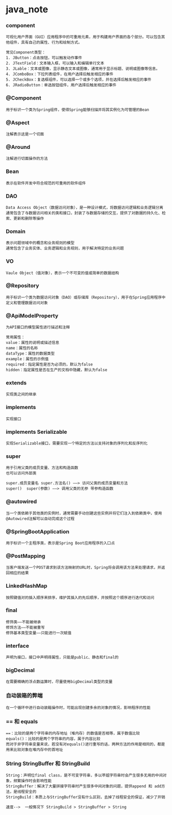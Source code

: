 # java_note

### component
    可视化用户界面（GUI）应用程序中的可重用元素，用于构建用户界面的各个部分。可以包含其他组件，具有自己的属性、行为和绘制方式。

    常见Component类型：
    1. JButton：点击按钮，可以触发动作事件
    2. JTextField：文本输入框，可以输入和编辑单行文本
    3. JLable：文本或图像，显示静态文本或图像，通常用于显示标题、说明或图像等信息。
    4. JComboBox：下拉列表组件，在用户选择后触发相应的事件
    5. JCheckBox：复选框组件，可以选择一个或多个选项，并在选择后触发相应的事件
    6. JRadioButton：单选按钮组件，用户选择后触发相应的事件

### @Component
    用于标识一个类为Spring组件，使得Spring能够扫描并将其实例化为可管理的Bean

### @Aspect
    注解表示这是一个切面

### @Around
    注解进行切面操作的方法

### Bean
    表示在软件开发中符合规范的可重用的软件组件

### DAO
    Data Access Object（数据访问对象），是一种设计模式，将数据访问逻辑和业务逻辑分离
    通常包含了与数据访问相关的类和接口，封装了与数据存储的交互，提供了对数据的持久化、检索、更新和删除等操作

### Domain
    表示问题领域中的概念和业务规则的模型
    通常包含了业务实体、业务逻辑和业务规则，用于解决特定的业务问题

### VO
    Vaule Object（值对象），表示一个不可变的值或简单的数据结构

### @Repository
    用于标识一个类为数据访问对象（DAO）或存储库（Repository），用于在Spring应用程序中定义和管理数据访问对象

### @ApiModelProperty
    为API接口的模型属性进行描述和注释

    常用属性：
    value：属性的说明或描述信息
    name：属性的名称
    dataType：属性的数据类型
    example：属性的示例值
    required：指定属性是否为必须的，默认为false
    hidden：指定属性是否在生产的文档中隐藏，默认为false

### extends
    实现类之间的继承

### implements
    实现接口

### implements Serializable
    实现Serializable接口，需要实现一个特定的方法以支持对象的序列化和反序列化

### super
    用于引用父类的成员变量、方法和构造函数
    也可以访问外部类

    super.成员变量名 super.方法名() ——> 访问父类的成员变量和方法
    super()  super(参数) ——> 调用父类的无参 带参构造函数

### @autowired
    当一个类依赖于其他类的实例时，通常需要手动创建这些实例并将它们注入到依赖类中，使用@Autowired注解可以自动完成这个过程

### @SpringBootApplication
    用于标识一个主程序类，表示是Spring Boot应用程序的入口点

### @PostMapping
    当客户端发送一个POST请求到该方法映射的URL时，Spring将会调用该方法来处理请求，并返回相应的结果

### LinkedHashMap
    按照键值对的插入顺序来排序，维护其插入的先后顺序，并按照这个顺序进行迭代和访问

### final
    修饰类——不能被继承
    修饰方法——不能被重写
    修饰基本类型变量——只能进行一次赋值

### interface
    声明为接口，接口中声明得属性，只能是public、静态和final的

### bigDecimal
    在需要精确的浮点数运算时，尽量使用bigDecimal类型的变量

### 自动装箱的弊端
    在一个循环中进行自动装箱操作时，可能出现创建多余的对象的情况，影响程序的性能

### == 和 equals 
    ==：比较的是两个字符串的内存地址（堆内存）的数值是否相等，属于数值比较
    equals()：比较的是两个字符串的内容，属于内容比较
    而对于非字符串变量来说，若没有对equals()进行重写的话，两种方法的作用是相同的，都是用来比较对象在堆内存中的首地址

### String StringBuffer 和 StringBuild
    String：声明位final class，是不可变字符串，多以苹姐字符串时会产生很多无用的中间对象，频繁操作时会影响性能
    StringBuffer：解决了大量拼接字符串时产生很多中间对象的问题，提供append 和 add方法，是线程安全的
    StringBuild：本质上与StringBuffer没有什么区别，去掉了线程安全的保证，减少了开销

    速度-->  一般情况下 StringBuild > StringBuffer > String
